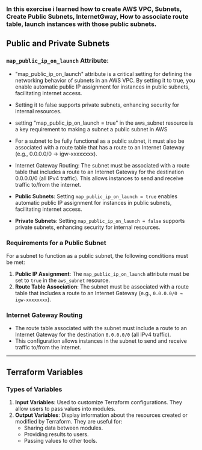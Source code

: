 ### **In this exercise i learned how to create AWS VPC, Subnets, Create Public Subnets, InternetGway, How to associate route table, launch instances with those public subnets.**

## Public and Private Subnets

### `map_public_ip_on_launch` Attribute:

- "map_public_ip_on_launch" attribute is a critical setting for defining the networking behavior of subnets in an AWS VPC. By setting it to true, you enable automatic public IP assignment for instances in public subnets, facilitating internet access.
- Setting it to false supports private subnets, enhancing security for internal resources.

- setting "map_public_ip_on_launch = true" in the aws_subnet resource is a key requirement to making a subnet a public subnet in AWS

- For a subnet to be fully functional as a public subnet, it must also be associated with a route table that has a route to an Internet Gateway (e.g., 0.0.0.0/0 → igw-xxxxxxxx).

- Internet Gateway Routing: The subnet must be associated with a route table that includes a route to an Internet Gateway for the destination 0.0.0.0/0 (all IPv4 traffic). This allows instances to send and receive traffic to/from the internet.

- **Public Subnets**: Setting `map_public_ip_on_launch = true` enables automatic public IP assignment for instances in public subnets, facilitating internet access.
- **Private Subnets**: Setting `map_public_ip_on_launch = false` supports private subnets, enhancing security for internal resources.

### Requirements for a Public Subnet
For a subnet to function as a public subnet, the following conditions must be met:
1. **Public IP Assignment**: The `map_public_ip_on_launch` attribute must be set to `true` in the `aws_subnet` resource.
2. **Route Table Association**: The subnet must be associated with a route table that includes a route to an Internet Gateway (e.g., `0.0.0.0/0 → igw-xxxxxxxx`).

### Internet Gateway Routing
- The route table associated with the subnet must include a route to an Internet Gateway for the destination `0.0.0.0/0` (all IPv4 traffic).
- This configuration allows instances in the subnet to send and receive traffic to/from the internet.

---

## Terraform Variables

### Types of Variables
1. **Input Variables**: Used to customize Terraform configurations. They allow users to pass values into modules.
2. **Output Variables**: Display information about the resources created or modified by Terraform. They are useful for:
   - Sharing data between modules.
   - Providing results to users.
   - Passing values to other tools.


